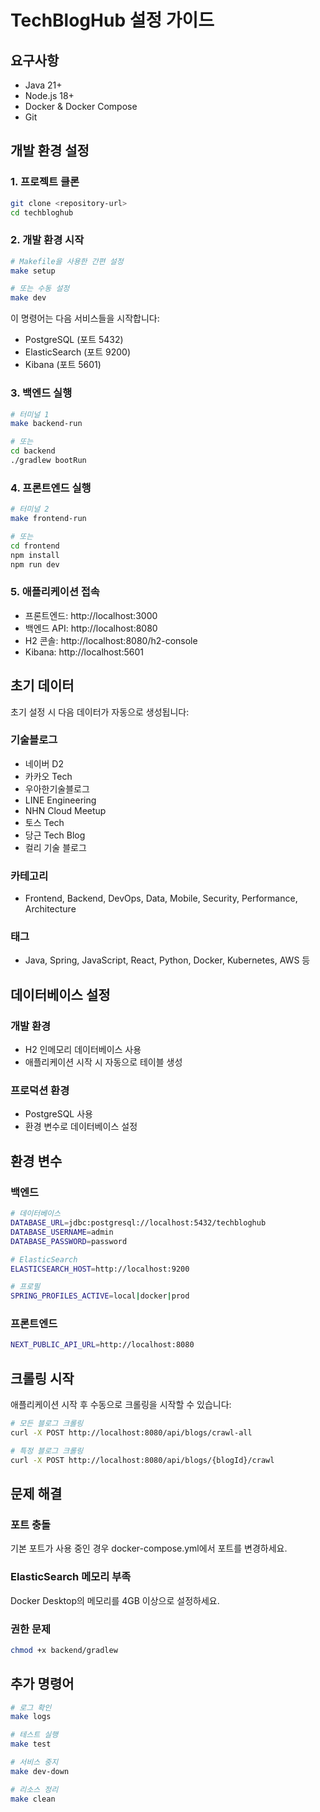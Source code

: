 # TechBlogHub 설정 가이드

## 요구사항

- Java 21+
- Node.js 18+
- Docker & Docker Compose
- Git

## 개발 환경 설정

### 1. 프로젝트 클론
```bash
git clone <repository-url>
cd techbloghub
```

### 2. 개발 환경 시작
```bash
# Makefile을 사용한 간편 설정
make setup

# 또는 수동 설정
make dev
```

이 명령어는 다음 서비스들을 시작합니다:
- PostgreSQL (포트 5432)
- ElasticSearch (포트 9200)
- Kibana (포트 5601)

### 3. 백엔드 실행
```bash
# 터미널 1
make backend-run

# 또는
cd backend
./gradlew bootRun
```

### 4. 프론트엔드 실행
```bash
# 터미널 2
make frontend-run

# 또는
cd frontend
npm install
npm run dev
```

### 5. 애플리케이션 접속
- 프론트엔드: http://localhost:3000
- 백엔드 API: http://localhost:8080
- H2 콘솔: http://localhost:8080/h2-console
- Kibana: http://localhost:5601

## 초기 데이터

초기 설정 시 다음 데이터가 자동으로 생성됩니다:

### 기술블로그
- 네이버 D2
- 카카오 Tech
- 우아한기술블로그
- LINE Engineering
- NHN Cloud Meetup
- 토스 Tech
- 당근 Tech Blog
- 컬리 기술 블로그

### 카테고리
- Frontend, Backend, DevOps, Data, Mobile, Security, Performance, Architecture

### 태그
- Java, Spring, JavaScript, React, Python, Docker, Kubernetes, AWS 등

## 데이터베이스 설정

### 개발 환경
- H2 인메모리 데이터베이스 사용
- 애플리케이션 시작 시 자동으로 테이블 생성

### 프로덕션 환경
- PostgreSQL 사용
- 환경 변수로 데이터베이스 설정

## 환경 변수

### 백엔드
```bash
# 데이터베이스
DATABASE_URL=jdbc:postgresql://localhost:5432/techbloghub
DATABASE_USERNAME=admin
DATABASE_PASSWORD=password

# ElasticSearch
ELASTICSEARCH_HOST=http://localhost:9200

# 프로필
SPRING_PROFILES_ACTIVE=local|docker|prod
```

### 프론트엔드
```bash
NEXT_PUBLIC_API_URL=http://localhost:8080
```

## 크롤링 시작

애플리케이션 시작 후 수동으로 크롤링을 시작할 수 있습니다:

```bash
# 모든 블로그 크롤링
curl -X POST http://localhost:8080/api/blogs/crawl-all

# 특정 블로그 크롤링
curl -X POST http://localhost:8080/api/blogs/{blogId}/crawl
```

## 문제 해결

### 포트 충돌
기본 포트가 사용 중인 경우 docker-compose.yml에서 포트를 변경하세요.

### ElasticSearch 메모리 부족
Docker Desktop의 메모리를 4GB 이상으로 설정하세요.

### 권한 문제
```bash
chmod +x backend/gradlew
```

## 추가 명령어

```bash
# 로그 확인
make logs

# 테스트 실행
make test

# 서비스 중지
make dev-down

# 리소스 정리
make clean
```